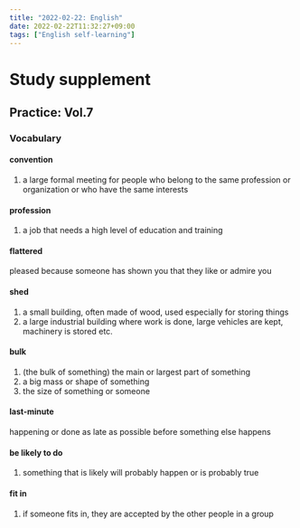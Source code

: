 ```yaml
---
title: "2022-02-22: English"
date: 2022-02-22T11:32:27+09:00
tags: ["English self-learning"]
---
```


# Study supplement
## Practice: Vol.7
### Vocabulary
#### convention
1. a large formal meeting for people who belong to the same profession or organization or who have the same interests

#### profession
1. a job that needs a high level of education and training

#### flattered
pleased because someone has shown you that they like or admire you

#### shed
1. a small building, often made of wood, used especially for storing things
2. a large industrial building where work is done, large vehicles are kept, machinery is stored etc.

#### bulk
1. (the bulk of something) the main or largest part of something
2. a big mass or shape of something
3. the size of something or someone

#### last-minute
happening or done as late as possible before something else happens

#### be likely to do
1. something that is likely will probably happen or is probably true

#### fit in
1. if someone fits in, they are accepted by the other people in a group
